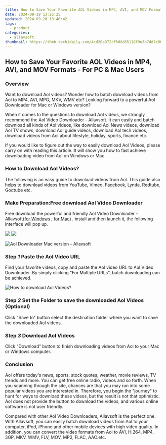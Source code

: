```yaml
---
title: How to Save Your Favorite AOL Videos in MP4, AVI, and MOV Formats - For PC & Mac Users
date: 2024-09-19 13:26:25
updated: 2024-09-20 10:40:42
tags:
  - product
categories:
  - allavsoft
thumbnail: https://thmb.techidaily.com/4cd20a372cf5d8d85118f9e3b7dd7c90b1aca1c5d0f4c536eb8392f689fe6cf9.jpeg
---
```


## How to Save Your Favorite AOL Videos in MP4, AVI, and MOV Formats - For PC & Mac Users

### Overview

Want to download Aol videos? Wonder how to batch download videos from Aol to MP4, AVI, MPG, MKV, WMV etc? Looking forward to a powerful Aol Downloader for Mac or Windows version?

When it comes to the questions to download Aol videos, we strongly recommend the Aol Video Downloader - Allavsoft. It can easily and batch download all kinds of Aol videos, like download Aol News videos, download Aol TV shows, download Aol guide videos, download Aol tech videos, download videos from Aol about lifestyle, holiday, sports, finance etc.

If you would like to figure out the way to easily download Aol Videos, please carry on with reading this article. It will show you how to fast achieve downloading video from Aol on Windows or Mac.

### How to Download Aol Videos?

The following is an easy guide to download videos from Aol. This guide also helps to download videos from YouTube, Vimeo, Facebook, Lynda, Redtube, Godtube etc.

### Make Preparation:Free download Aol Video Downloader

Free download the powerful and friendly Aol Video Downloader - Allavsoft([for Windows](https://tools.techidaily.com/allavsoft/products/) , [for Mac](https://tools.techidaily.com/allavsoft/products/)) , install and then launch it, the following interface will pop up.

[![](https://www.allavsoft.com/how-to/../images/how-to/free-download-win.jpg)](https://tools.techidaily.com/allavsoft/products/) [![](https://www.allavsoft.com/how-to/../images/how-to/free-download-mac.jpg)](https://tools.techidaily.com/allavsoft/products/)

![Aol Downloader Mac version - Allavsoft](https://www.allavsoft.com/how-to/../images/allavsoft/screen-shot-600.jpg)

### Step _1_ Paste the Aol Video URL

Find your favorite videos, copy and paste the Aol video URL to Aol Video Downloader. By simply clicking "For Multiple URLs", batch downloading can be achieved.

![How to download Aol Videos?](https://www.allavsoft.com/how-to/../images/how-to/aol-video-downloader/download-aol-video.jpg)

### Step _2_ Set the Folder to save the downloaded Aol Videos (Optional)

Click "Save to" button select the destination folder where you want to save the downloaded Aol videos.

### Step _3_ Download Aol Videos

Click "Download" button to finish downloading videos from Aol to your Mac or Windows computer.

### Conclusion

Aol offers today's news, sports, stock quotes, weather, movie reviews, TV trends and more. You can get free online radio, videos and so forth. When you scanning through the site, chances are that you may run into some popular videos you are interested in. Therefore, you begin the "journey" to hunt for ways to download these videos, but the result is not that optimistic. Aol does not provide the button to download the videos, and various online software is not user friendly.

Compared with other Aol Video Downloaders, Allavsoft is the perfect one. With Allavsoft, you can easily batch download videos from Aol to your computer, iPod, iPhone and other mobile devices with high video quality. In addition, you can convert the video formats from Aol to AVI, H.264, MP4, 3GP, MKV, WMV, FLV, MOV, MP3, FLAC, AAC.etc.

<ins class="adsbygoogle"
     style="display:block"
     data-ad-format="autorelaxed"
     data-ad-client="ca-pub-7571918770474297"
     data-ad-slot="1223367746"></ins>



<ins class="adsbygoogle"
     style="display:block"
     data-ad-client="ca-pub-7571918770474297"
     data-ad-slot="8358498916"
     data-ad-format="auto"
     data-full-width-responsive="true"></ins>
